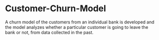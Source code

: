 # Customer-Churn-Model
A churn model of the customers from an individual bank is developed and the model analyzes whether a particular customer is going to leave the bank or not, from data collected in the past.
